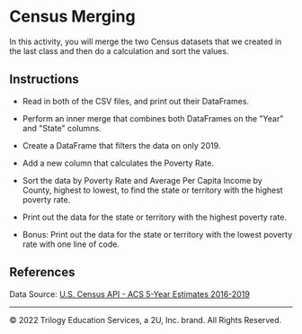 # Census Merging

In this activity, you will merge the two Census datasets that we created in the last class and then do a calculation and sort the values. 

## Instructions

* Read in both of the CSV files, and print out their DataFrames.

* Perform an inner merge that combines both DataFrames on the "Year" and "State" columns.

* Create a DataFrame that filters the data on only 2019.

* Add a new column that calculates the Poverty Rate.

* Sort the data by Poverty Rate and Average Per Capita Income by County, highest to lowest, to find the state or territory with the highest poverty rate.

* Print out the data for the state or territory with the highest poverty rate.

* Bonus: Print out the data for the state or territory with the lowest poverty rate with one line of code.

## References

Data Source: [U.S. Census API - ACS 5-Year Estimates 2016-2019](https://www.census.gov/data/developers/data-sets/census-microdata-api.ACS_5-Year_PUMS.html)

---

© 2022 Trilogy Education Services, a 2U, Inc. brand. All Rights Reserved.